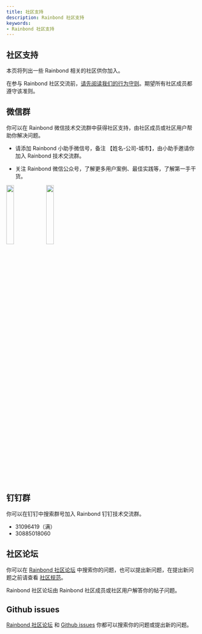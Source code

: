 ```yaml
---
title: 社区支持
description: Rainbond 社区支持
keywords: 
- Rainbond 社区支持
---
```


## 社区支持

本页将列出一些 Rainbond 相关的社区供你加入。

在参与 Rainbond 社区交流前，[请先阅读我们的行为守则](https://github.com/goodrain/rainbond/blob/main/CODE_OF_CONDUCT.md)。期望所有社区成员都遵守该准则。

## 微信群

你可以在 Rainbond 微信技术交流群中获得社区支持，由社区成员或社区用户帮助你解决问题。

* 请添加 Rainbond 小助手微信号，备注 【姓名-公司-城市】，由小助手邀请你加入 Rainbond 技术交流群。

* 关注 Rainbond 微信公众号，了解更多用户案例、最佳实践等，了解第一手干货。

<div>
  <img src="/wechat/wechat.png" width="20%"/>
  <img src="/wechat/wechat-public.jpg" width="20%"/>
</div>

## 钉钉群

你可以在钉钉中搜索群号加入 Rainbond 钉钉技术交流群。

* 31096419（满）
* 30885018060

## 社区论坛

你可以在 [Rainbond 社区论坛](https://t.goodrain.com/) 中搜索你的问题，也可以提出新问题，在提出新问题之前请查看 [社区规范](https://t.goodrain.com/d/2-rainbond)。

Rainbond 社区论坛由 Rainbond 社区成员或社区用户解答你的帖子问题。

## Github issues

[Rainbond 社区论坛](https://t.goodrain.com/) 和 [Github issues](https://github.com/goodrain/rainbond/issues) 你都可以搜索你的问题或提出新的问题。



